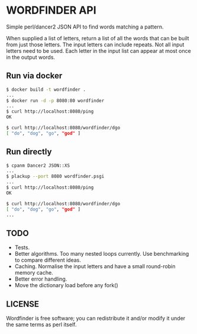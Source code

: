 # WORDFINDER API

Simple perl/dancer2 JSON API to find words matching a pattern.

When supplied a list of letters, return a list of all the words that can be
built from just those letters. The input letters can include repeats. Not all
input letters need to be used. Each letter in the input list can appear at most
once in the output words.

## Run via docker

```bash
$ docker build -t wordfinder .
...
$ docker run -d -p 8080:80 wordfinder
...
$ curl http://localhost:8080/ping
OK

$ curl http://localhost:8080/wordfinder/dgo
[ "do", "dog", "go", "god" ]
```

## Run directly

```bash
$ cpanm Dancer2 JSON::XS
...
$ plackup --port 8080 wordfinder.psgi
...
$ curl http://localhost:8080/ping
OK

$ curl http://localhost:8080/wordfinder/dgo
[ "do", "dog", "go", "god" ]
...
```

## TODO

- Tests.
- Better algorithms. Too many nested loops currently. Use benchmarking to compare different ideas.
- Caching. Normalise the input letters and have a small round-robin memory cache.
- Better error handling.
- Move the dictionary load before any fork()

## LICENSE

Wordfinder is free software; you can redistribute it and/or modify it under the same terms as perl itself.
